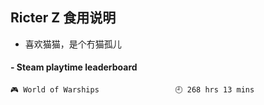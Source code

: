 ## Ricter Z 食用说明
- 喜欢猫猫，是个冇猫孤儿

<!-- steam-box start -->
#### - Steam playtime leaderboard
```text
🎮 World of Warships                 🕘 268 hrs 13 mins
```
<!-- Powered by https://github.com/YouEclipse/steam-box . -->
<!-- steam-box end -->
